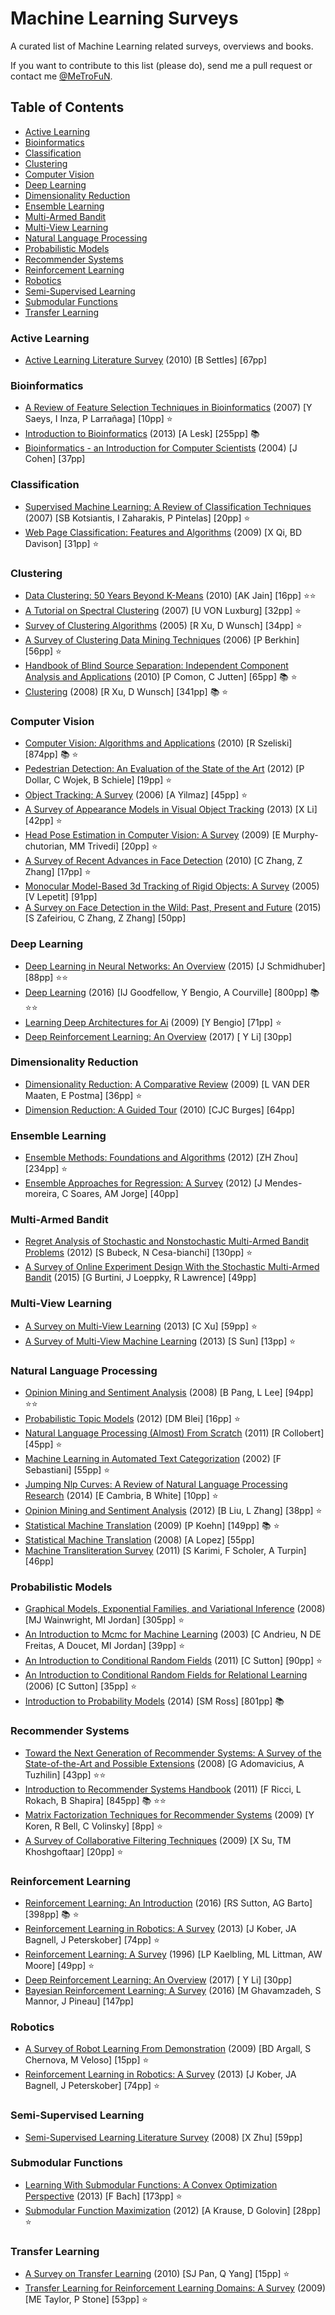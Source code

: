 <!--
    This is an auto-generated file. Please check "How to Contribute" wiki
    here: https://github.com/metrofun/machine-learning-surveys/wiki/How-to-Contribute
-->
# Machine Learning Surveys

A curated list of Machine Learning related surveys, overviews and books.

If you want to contribute to this list (please do), send me a pull request or contact me [@MeTroFuN](https://twitter.com/MeTroFuN).

## Table of Contents

- [Active Learning](#active-learning)
- [Bioinformatics](#bioinformatics)
- [Classification](#classification)
- [Clustering](#clustering)
- [Computer Vision](#computer-vision)
- [Deep Learning](#deep-learning)
- [Dimensionality Reduction](#dimensionality-reduction)
- [Ensemble Learning](#ensemble-learning)
- [Multi-Armed Bandit](#multi-armed-bandit)
- [Multi-View Learning](#multi-view-learning)
- [Natural Language Processing](#natural-language-processing)
- [Probabilistic Models](#probabilistic-models)
- [Recommender Systems](#recommender-systems)
- [Reinforcement Learning](#reinforcement-learning)
- [Robotics](#robotics)
- [Semi-Supervised Learning](#semi-supervised-learning)
- [Submodular Functions](#submodular-functions)
- [Transfer Learning](#transfer-learning)


### Active Learning

* [Active Learning Literature Survey](https://scholar.google.com/scholar?q=%22Active%20Learning%20Literature%20Survey%22%20author%3A%22B%20Settles%22 "B Settles") (2010)
[B Settles] [67pp]  

### Bioinformatics

* [A Review of Feature Selection Techniques in Bioinformatics](https://scholar.google.com/scholar?q=%22A%20Review%20of%20Feature%20Selection%20Techniques%20in%20Bioinformatics%22%20author%3A%22Y%20Saeys%22 "Y Saeys, I Inza, P Larrañaga") (2007)
[Y Saeys, I Inza, P Larrañaga] [10pp]  ⭐
* [Introduction to Bioinformatics](https://scholar.google.com/scholar?q=%22Introduction%20to%20Bioinformatics%22%20author%3A%22A%20Lesk%22 "A Lesk") (2013)
[A Lesk] [255pp]  📚 
* [Bioinformatics - an Introduction for Computer Scientists](https://scholar.google.com/scholar?q=%22Bioinformatics%20-%20an%20Introduction%20for%20Computer%20Scientists%22%20author%3A%22J%20Cohen%22 "J Cohen") (2004)
[J Cohen] [37pp]  

### Classification

* [Supervised Machine Learning: A Review of Classification Techniques](https://scholar.google.com/scholar?q=%22Supervised%20Machine%20Learning%3A%20A%20Review%20of%20Classification%20Techniques%22%20author%3A%22SB%20Kotsiantis%22 "SB Kotsiantis, I Zaharakis, P Pintelas") (2007)
[SB Kotsiantis, I Zaharakis, P Pintelas] [20pp]  ⭐
* [Web Page Classification: Features and Algorithms](https://scholar.google.com/scholar?q=%22Web%20Page%20Classification%3A%20Features%20and%20Algorithms%22%20author%3A%22X%20Qi%22 "X Qi, BD Davison") (2009)
[X Qi, BD Davison] [31pp]  ⭐

### Clustering

* [Data Clustering: 50 Years Beyond K-Means](https://scholar.google.com/scholar?q=%22Data%20Clustering%3A%2050%20Years%20Beyond%20K-Means%22%20author%3A%22AK%20Jain%22 "AK Jain") (2010)
[AK Jain] [16pp]  ⭐⭐
* [A Tutorial on Spectral Clustering](https://scholar.google.com/scholar?q=%22A%20Tutorial%20on%20Spectral%20Clustering%22%20author%3A%22U%20VON%20Luxburg%22 "U VON Luxburg") (2007)
[U VON Luxburg] [32pp]  ⭐
* [Survey of Clustering Algorithms](https://scholar.google.com/scholar?q=%22Survey%20of%20Clustering%20Algorithms%22%20author%3A%22R%20Xu%22 "R Xu, D Wunsch") (2005)
[R Xu, D Wunsch] [34pp]  ⭐
* [A Survey of Clustering Data Mining Techniques](https://scholar.google.com/scholar?q=%22A%20Survey%20of%20Clustering%20Data%20Mining%20Techniques%22%20author%3A%22P%20Berkhin%22 "P Berkhin") (2006)
[P Berkhin] [56pp]  ⭐
* [Handbook of Blind Source Separation: Independent Component Analysis and Applications](https://scholar.google.com/scholar?q=%22Handbook%20of%20Blind%20Source%20Separation%3A%20Independent%20Component%20Analysis%20and%20Applications%22%20author%3A%22P%20Comon%22 "P Comon, C Jutten") (2010)
[P Comon, C Jutten] [65pp]  📚 ⭐
* [Clustering](https://scholar.google.com/scholar?q=%22Clustering%22%20author%3A%22R%20Xu%22 "R Xu, D Wunsch") (2008)
[R Xu, D Wunsch] [341pp]  📚 ⭐

### Computer Vision

* [Computer Vision: Algorithms and Applications](https://scholar.google.com/scholar?q=%22Computer%20Vision%3A%20Algorithms%20and%20Applications%22%20author%3A%22R%20Szeliski%22 "R Szeliski") (2010)
[R Szeliski] [874pp]  📚 ⭐
* [Pedestrian Detection: An Evaluation of the State of the Art](https://scholar.google.com/scholar?q=%22Pedestrian%20Detection%3A%20An%20Evaluation%20of%20the%20State%20of%20the%20Art%22%20author%3A%22P%20Dollar%22 "P Dollar, C Wojek, B Schiele") (2012)
[P Dollar, C Wojek, B Schiele] [19pp]  ⭐
* [Object Tracking: A Survey](https://scholar.google.com/scholar?q=%22Object%20Tracking%3A%20A%20Survey%22%20author%3A%22A%20Yilmaz%22 "A Yilmaz") (2006)
[A Yilmaz] [45pp]  ⭐
* [A Survey of Appearance Models in Visual Object Tracking](https://scholar.google.com/scholar?q=%22A%20Survey%20of%20Appearance%20Models%20in%20Visual%20Object%20Tracking%22%20author%3A%22X%20Li%22 "X Li") (2013)
[X Li] [42pp]  ⭐
* [Head Pose Estimation in Computer Vision: A Survey](https://scholar.google.com/scholar?q=%22Head%20Pose%20Estimation%20in%20Computer%20Vision%3A%20A%20Survey%22%20author%3A%22E%20Murphy-chutorian%22 "E Murphy-chutorian, MM Trivedi") (2009)
[E Murphy-chutorian, MM Trivedi] [20pp]  ⭐
* [A Survey of Recent Advances in Face Detection](https://scholar.google.com/scholar?q=%22A%20Survey%20of%20Recent%20Advances%20in%20Face%20Detection%22%20author%3A%22C%20Zhang%22 "C Zhang, Z Zhang") (2010)
[C Zhang, Z Zhang] [17pp]  ⭐
* [Monocular Model-Based 3d Tracking of Rigid Objects: A Survey](https://scholar.google.com/scholar?q=%22Monocular%20Model-Based%203d%20Tracking%20of%20Rigid%20Objects%3A%20A%20Survey%22%20author%3A%22V%20Lepetit%22 "V Lepetit") (2005)
[V Lepetit] [91pp]  
* [A Survey on Face Detection in the Wild: Past, Present and Future](https://scholar.google.com/scholar?q=%22A%20Survey%20on%20Face%20Detection%20in%20the%20Wild%3A%20Past%2C%20Present%20and%20Future%22%20author%3A%22S%20Zafeiriou%22 "S Zafeiriou, C Zhang, Z Zhang") (2015)
[S Zafeiriou, C Zhang, Z Zhang] [50pp]  

### Deep Learning

* [Deep Learning in Neural Networks: An Overview](https://scholar.google.com/scholar?q=%22Deep%20Learning%20in%20Neural%20Networks%3A%20An%20Overview%22%20author%3A%22J%20Schmidhuber%22 "J Schmidhuber") (2015)
[J Schmidhuber] [88pp]  ⭐⭐
* [Deep Learning](https://scholar.google.com/scholar?q=%22Deep%20Learning%22%20author%3A%22IJ%20Goodfellow%22 "IJ Goodfellow, Y Bengio, A Courville") (2016)
[IJ Goodfellow, Y Bengio, A Courville] [800pp]  📚 ⭐⭐
* [Learning Deep Architectures for Ai](https://scholar.google.com/scholar?q=%22Learning%20Deep%20Architectures%20for%20Ai%22%20author%3A%22Y%20Bengio%22 "Y Bengio") (2009)
[Y Bengio] [71pp]  ⭐
* [Deep Reinforcement Learning: An Overview](https://scholar.google.com/scholar?q=%22Deep%20Reinforcement%20Learning%3A%20An%20Overview%22%20author%3A%22%20Y%20Li%22 " Y Li") (2017)
[ Y Li] [30pp]  

### Dimensionality Reduction

* [Dimensionality Reduction: A Comparative Review](https://scholar.google.com/scholar?q=%22Dimensionality%20Reduction%3A%20A%20Comparative%20Review%22%20author%3A%22L%20VAN%20DER%20Maaten%22 "L VAN DER Maaten, E Postma") (2009)
[L VAN DER Maaten, E Postma] [36pp]  ⭐
* [Dimension Reduction: A Guided Tour](https://scholar.google.com/scholar?q=%22Dimension%20Reduction%3A%20A%20Guided%20Tour%22%20author%3A%22CJC%20Burges%22 "CJC Burges") (2010)
[CJC Burges] [64pp]  

### Ensemble Learning

* [Ensemble Methods: Foundations and Algorithms](https://scholar.google.com/scholar?q=%22Ensemble%20Methods%3A%20Foundations%20and%20Algorithms%22%20author%3A%22ZH%20Zhou%22 "ZH Zhou") (2012)
[ZH Zhou] [234pp]  ⭐
* [Ensemble Approaches for Regression: A Survey](https://scholar.google.com/scholar?q=%22Ensemble%20Approaches%20for%20Regression%3A%20A%20Survey%22%20author%3A%22J%20Mendes-moreira%22 "J Mendes-moreira, C Soares, AM Jorge") (2012)
[J Mendes-moreira, C Soares, AM Jorge] [40pp]  

### Multi-Armed Bandit

* [Regret Analysis of Stochastic and Nonstochastic Multi-Armed Bandit Problems](https://scholar.google.com/scholar?q=%22Regret%20Analysis%20of%20Stochastic%20and%20Nonstochastic%20Multi-Armed%20Bandit%20Problems%22%20author%3A%22S%20Bubeck%22 "S Bubeck, N Cesa-bianchi") (2012)
[S Bubeck, N Cesa-bianchi] [130pp]  ⭐
* [A Survey of Online Experiment Design With the Stochastic Multi-Armed Bandit](https://scholar.google.com/scholar?q=%22A%20Survey%20of%20Online%20Experiment%20Design%20With%20the%20Stochastic%20Multi-Armed%20Bandit%22%20author%3A%22G%20Burtini%22 "G Burtini, J Loeppky, R Lawrence") (2015)
[G Burtini, J Loeppky, R Lawrence] [49pp]  

### Multi-View Learning

* [A Survey on Multi-View Learning](https://scholar.google.com/scholar?q=%22A%20Survey%20on%20Multi-View%20Learning%22%20author%3A%22C%20Xu%22 "C Xu") (2013)
[C Xu] [59pp]  ⭐
* [A Survey of Multi-View Machine Learning](https://scholar.google.com/scholar?q=%22A%20Survey%20of%20Multi-View%20Machine%20Learning%22%20author%3A%22S%20Sun%22 "S Sun") (2013)
[S Sun] [13pp]  ⭐

### Natural Language Processing

* [Opinion Mining and Sentiment Analysis](https://scholar.google.com/scholar?q=%22Opinion%20Mining%20and%20Sentiment%20Analysis%22%20author%3A%22B%20Pang%22 "B Pang, L Lee") (2008)
[B Pang, L Lee] [94pp]  ⭐⭐
* [Probabilistic Topic Models](https://scholar.google.com/scholar?q=%22Probabilistic%20Topic%20Models%22%20author%3A%22DM%20Blei%22 "DM Blei") (2012)
[DM Blei] [16pp]  ⭐
* [Natural Language Processing (Almost) From Scratch](https://scholar.google.com/scholar?q=%22Natural%20Language%20Processing%20%28Almost%29%20From%20Scratch%22%20author%3A%22R%20Collobert%22 "R Collobert") (2011)
[R Collobert] [45pp]  ⭐
* [Machine Learning in Automated Text Categorization](https://scholar.google.com/scholar?q=%22Machine%20Learning%20in%20Automated%20Text%20Categorization%22%20author%3A%22F%20Sebastiani%22 "F Sebastiani") (2002)
[F Sebastiani] [55pp]  ⭐
* [Jumping Nlp Curves: A Review of Natural Language Processing Research](https://scholar.google.com/scholar?q=%22Jumping%20Nlp%20Curves%3A%20A%20Review%20of%20Natural%20Language%20Processing%20Research%22%20author%3A%22E%20Cambria%22 "E Cambria, B White") (2014)
[E Cambria, B White] [10pp]  ⭐
* [Opinion Mining and Sentiment Analysis](https://scholar.google.com/scholar?q=%22Opinion%20Mining%20and%20Sentiment%20Analysis%22%20author%3A%22B%20Liu%22 "B Liu, L Zhang") (2012)
[B Liu, L Zhang] [38pp]  ⭐
* [Statistical Machine Translation](https://scholar.google.com/scholar?q=%22Statistical%20Machine%20Translation%22%20author%3A%22P%20Koehn%22 "P Koehn") (2009)
[P Koehn] [149pp]  📚 ⭐
* [Statistical Machine Translation](https://scholar.google.com/scholar?q=%22Statistical%20Machine%20Translation%22%20author%3A%22A%20Lopez%22 "A Lopez") (2008)
[A Lopez] [55pp]  
* [Machine Transliteration Survey](https://scholar.google.com/scholar?q=%22Machine%20Transliteration%20Survey%22%20author%3A%22S%20Karimi%22 "S Karimi, F Scholer, A Turpin") (2011)
[S Karimi, F Scholer, A Turpin] [46pp]  

### Probabilistic Models

* [Graphical Models, Exponential Families, and Variational Inference](https://scholar.google.com/scholar?q=%22Graphical%20Models%2C%20Exponential%20Families%2C%20and%20Variational%20Inference%22%20author%3A%22MJ%20Wainwright%22 "MJ Wainwright, MI Jordan") (2008)
[MJ Wainwright, MI Jordan] [305pp]  ⭐
* [An Introduction to Mcmc for Machine Learning](https://scholar.google.com/scholar?q=%22An%20Introduction%20to%20Mcmc%20for%20Machine%20Learning%22%20author%3A%22C%20Andrieu%22 "C Andrieu, N DE Freitas, A Doucet, MI Jordan") (2003)
[C Andrieu, N DE Freitas, A Doucet, MI Jordan] [39pp]  ⭐
* [An Introduction to Conditional Random Fields](https://scholar.google.com/scholar?q=%22An%20Introduction%20to%20Conditional%20Random%20Fields%22%20author%3A%22C%20Sutton%22 "C Sutton") (2011)
[C Sutton] [90pp]  ⭐
* [An Introduction to Conditional Random Fields for Relational Learning](https://scholar.google.com/scholar?q=%22An%20Introduction%20to%20Conditional%20Random%20Fields%20for%20Relational%20Learning%22%20author%3A%22C%20Sutton%22 "C Sutton") (2006)
[C Sutton] [35pp]  ⭐
* [Introduction to Probability Models](https://scholar.google.com/scholar?q=%22Introduction%20to%20Probability%20Models%22%20author%3A%22SM%20Ross%22 "SM Ross") (2014)
[SM Ross] [801pp]  📚 

### Recommender Systems

* [Toward the Next Generation of Recommender Systems: A Survey of the State-of-the-Art and Possible Extensions](https://scholar.google.com/scholar?q=%22Toward%20the%20Next%20Generation%20of%20Recommender%20Systems%3A%20A%20Survey%20of%20the%20State-of-the-Art%20and%20Possible%20Extensions%22%20author%3A%22G%20Adomavicius%22 "G Adomavicius, A Tuzhilin") (2008)
[G Adomavicius, A Tuzhilin] [43pp]  ⭐⭐
* [Introduction to Recommender Systems Handbook](https://scholar.google.com/scholar?q=%22Introduction%20to%20Recommender%20Systems%20Handbook%22%20author%3A%22F%20Ricci%22 "F Ricci, L Rokach, B Shapira") (2011)
[F Ricci, L Rokach, B Shapira] [845pp]  📚 ⭐⭐
* [Matrix Factorization Techniques for Recommender Systems](https://scholar.google.com/scholar?q=%22Matrix%20Factorization%20Techniques%20for%20Recommender%20Systems%22%20author%3A%22Y%20Koren%22 "Y Koren, R Bell, C Volinsky") (2009)
[Y Koren, R Bell, C Volinsky] [8pp]  ⭐
* [A Survey of Collaborative Filtering Techniques](https://scholar.google.com/scholar?q=%22A%20Survey%20of%20Collaborative%20Filtering%20Techniques%22%20author%3A%22X%20Su%22 "X Su, TM Khoshgoftaar") (2009)
[X Su, TM Khoshgoftaar] [20pp]  ⭐

### Reinforcement Learning

* [Reinforcement Learning: An Introduction](https://scholar.google.com/scholar?q=%22Reinforcement%20Learning%3A%20An%20Introduction%22%20author%3A%22RS%20Sutton%22 "RS Sutton, AG Barto") (2016)
[RS Sutton, AG Barto] [398pp]  📚 ⭐
* [Reinforcement Learning in Robotics: A Survey](https://scholar.google.com/scholar?q=%22Reinforcement%20Learning%20in%20Robotics%3A%20A%20Survey%22%20author%3A%22J%20Kober%22 "J Kober, JA Bagnell, J Peterskober") (2013)
[J Kober, JA Bagnell, J Peterskober] [74pp]  ⭐
* [Reinforcement Learning: A Survey](https://scholar.google.com/scholar?q=%22Reinforcement%20Learning%3A%20A%20Survey%22%20author%3A%22LP%20Kaelbling%22 "LP Kaelbling, ML Littman, AW Moore") (1996)
[LP Kaelbling, ML Littman, AW Moore] [49pp]  ⭐
* [Deep Reinforcement Learning: An Overview](https://scholar.google.com/scholar?q=%22Deep%20Reinforcement%20Learning%3A%20An%20Overview%22%20author%3A%22%20Y%20Li%22 " Y Li") (2017)
[ Y Li] [30pp]  
* [Bayesian Reinforcement Learning: A Survey](https://scholar.google.com/scholar?q=%22Bayesian%20Reinforcement%20Learning%3A%20A%20Survey%22%20author%3A%22M%20Ghavamzadeh%22 "M Ghavamzadeh, S Mannor, J Pineau") (2016)
[M Ghavamzadeh, S Mannor, J Pineau] [147pp]  

### Robotics

* [A Survey of Robot Learning From Demonstration](https://scholar.google.com/scholar?q=%22A%20Survey%20of%20Robot%20Learning%20From%20Demonstration%22%20author%3A%22BD%20Argall%22 "BD Argall, S Chernova, M Veloso") (2009)
[BD Argall, S Chernova, M Veloso] [15pp]  ⭐
* [Reinforcement Learning in Robotics: A Survey](https://scholar.google.com/scholar?q=%22Reinforcement%20Learning%20in%20Robotics%3A%20A%20Survey%22%20author%3A%22J%20Kober%22 "J Kober, JA Bagnell, J Peterskober") (2013)
[J Kober, JA Bagnell, J Peterskober] [74pp]  ⭐

### Semi-Supervised Learning

* [Semi-Supervised Learning Literature Survey](https://scholar.google.com/scholar?q=%22Semi-Supervised%20Learning%20Literature%20Survey%22%20author%3A%22X%20Zhu%22 "X Zhu") (2008)
[X Zhu] [59pp]  

### Submodular Functions

* [Learning With Submodular Functions: A Convex Optimization Perspective](https://scholar.google.com/scholar?q=%22Learning%20With%20Submodular%20Functions%3A%20A%20Convex%20Optimization%20Perspective%22%20author%3A%22F%20Bach%22 "F Bach") (2013)
[F Bach] [173pp]  ⭐
* [Submodular Function Maximization](https://scholar.google.com/scholar?q=%22Submodular%20Function%20Maximization%22%20author%3A%22A%20Krause%22 "A Krause, D Golovin") (2012)
[A Krause, D Golovin] [28pp]  ⭐

### Transfer Learning

* [A Survey on Transfer Learning](https://scholar.google.com/scholar?q=%22A%20Survey%20on%20Transfer%20Learning%22%20author%3A%22SJ%20Pan%22 "SJ Pan, Q Yang") (2010)
[SJ Pan, Q Yang] [15pp]  ⭐
* [Transfer Learning for Reinforcement Learning Domains: A Survey](https://scholar.google.com/scholar?q=%22Transfer%20Learning%20for%20Reinforcement%20Learning%20Domains%3A%20A%20Survey%22%20author%3A%22ME%20Taylor%22 "ME Taylor, P Stone") (2009)
[ME Taylor, P Stone] [53pp]  ⭐

